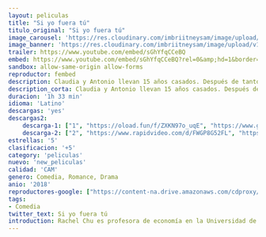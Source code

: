 ```yaml
---
layout: peliculas
title: "Si yo fuera tú"
titulo_original: "Si yo fuera tú"
image_carousel: 'https://res.cloudinary.com/imbriitneysam/image/upload/v1542315857/si-poster-min.jpg'
image_banner: 'https://res.cloudinary.com/imbriitneysam/image/upload/v1542315858/SI-BANNER-min.jpg'
trailer: https://www.youtube.com/embed/sGhYfqCCeBQ
embed: https://www.youtube.com/embed/sGhYfqCCeBQ?rel=0&amp;hd=1&border=0&wmode=opaque&enablejsapi=1&modestbranding=1&controls=1&showinfo=1
sandbox: allow-same-origin allow-forms
reproductor: fembed
description: Claudia y Antonio llevan 15 años casados. Después de tantos años de matrimonio, se han perdido el paso el uno al otro. Una noche, después de un fuerte argumento, la alineación inusual de los planetas Venus, la Tierra y Marte provoca una transformación mágica, el alma de Antonio está atrapada en el cuerpo de Claudia y Claudia en el cuerpo de Antonio.
description_corta: Claudia y Antonio llevan 15 años casados. Después de tantos años de matrimonio, se han perdido el paso el uno al otro. Una noche, después de un fuerte argumento, la alineación inusual de los planetas Venus, la Tierra y Marte provoca una..
duracion: '1h 33 min'
idioma: 'Latino'
descargas: 'yes'
descargas2:
    descarga-1: ["1", "https://oload.fun/f/ZXKN97o_uqE", "https://www.google.com/s2/favicons?domain=openload.co","OpenLoad","https://res.cloudinary.com/imbriitneysam/image/upload/v1541473684/mexico.png", "Latino", "TS-Screener"]
    descarga-2: ["2", "https://www.rapidvideo.com/d/FWGP8G52FL", "https://www.google.com/s2/favicons?domain=www.rapidvideo.com","RapidVideo","https://res.cloudinary.com/imbriitneysam/image/upload/v1541473684/mexico.png", "Latino", "TS-Screener"]
estrellas: '5'
clasificacion: '+5'
category: 'peliculas'
nuevo: 'new_peliculas'
calidad: 'CAM'
genero: Comedia, Romance, Drama
anio: '2018'
reproductores-google: ["https://content-na.drive.amazonaws.com/cdproxy/share/nwNPuZMxJLXbU6kWm6AdNV18K5wemRZA73A4lDTqW3n/nodes/YEBadJHOSSmybRMLLYEd4w?nonce=kdKLuEE3issGTl_SSIAK5EG0uvOrklsI8rxPE6Xjl2TOtbY3AlZF6ZhaFsiXz4CI"]
tags:
- Comedia
twitter_text: Si yo fuera tú
introduction: Rachel Chu es profesora de economía en la Universidad de Nueva York, allí conoce a Nick Young -profesor de historia- y se enamoran. Ambos tienen que viajar a la ciudad natal de Nick, Singapur, para asistir a la boda de..
---
```



 







